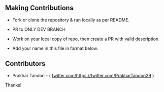 ## Making Contributions

- Fork or clone the repository & run locally as per README.
- PR to ONLY DEV BRANCH
- Work on your local copy of repo, then create a PR with valid description.

- Add your name in this file in format below.

## Contributors
- Prakhar Tandon - ( [twitter.com/](https://twitter.com/PrakharTandon29)https://twitter.com/PrakharTandon29 )


Thanks!
